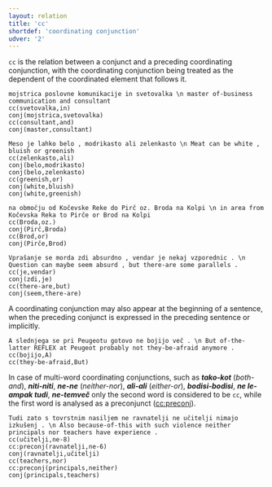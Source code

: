 ```yaml
---
layout: relation
title: 'cc'
shortdef: 'coordinating conjunction'
udver: '2'
---
```


`cc` is the relation between a conjunct and a preceding coordinating conjunction, with the coordinating conjunction being treated as the dependent of the coordinated element that follows it. 

~~~ sdparse
mojstrica poslovne komunikacije in svetovalka \n master of-business communication and consultant
cc(svetovalka,in)
conj(mojstrica,svetovalka)
cc(consultant,and)
conj(master,consultant)
~~~
~~~ sdparse
Meso je lahko belo , modrikasto ali zelenkasto \n Meat can be white , bluish or greenish
cc(zelenkasto,ali)
conj(belo,modrikasto)
conj(belo,zelenkasto)
cc(greenish,or)
conj(white,bluish)
conj(white,greenish)
~~~
~~~ sdparse
na območju od Kočevske Reke do Pirč oz. Broda na Kolpi \n in area from Kočevska Reka to Pirče or Brod na Kolpi
cc(Broda,oz.)
conj(Pirč,Broda)
cc(Brod,or)
conj(Pirče,Brod)
~~~
~~~ sdparse
Vprašanje se morda zdi absurdno , vendar je nekaj vzporednic . \n Question can maybe seem absurd , but there-are some parallels .
cc(je,vendar)
conj(zdi,je)
cc(there-are,but)
conj(seem,there-are)
~~~

A coordinating conjunction may also appear at the beginning of a sentence, when the preceding conjunct is expressed in the preceding sentence or implicitly.

~~~ sdparse
A slednjega se pri Peugeotu gotovo ne bojijo več . \n But of-the-latter REFLEX at Peugeot probably not they-be-afraid anymore . 
cc(bojijo,A)
cc(they-be-afraid,But)
~~~

In case of multi-word coordinating conjunctions, such as **_tako-kot_** (_both-and_), **_niti-niti_**, **_ne-ne_** (_neither-nor_), **_ali-ali_** (_either-or_), **_bodisi-bodisi_**, **_ne le-ampak tudi_**, **_ne-temveč_** only the second word is considered to be `cc`, while the first word is analysed as a preconjunct ([cc:preconj]()).

~~~ sdparse
Tudi zato s tovrstnim nasiljem ne ravnatelji ne učitelji nimajo izkušenj . \n Also because-of-this with such violence neither principals nor teachers have experience .
cc(učitelji,ne-8)
cc:preconj(ravnatelji,ne-6)
conj(ravnatelji,učitelji)
cc(teachers,nor)
cc:preconj(principals,neither)
conj(principals,teachers)
~~~
<!-- Interlanguage links updated Po 6. listopadu 2023, 21:42:33 CET -->
